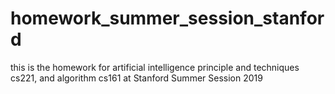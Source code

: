 # homework_summer_session_stanford
this is the homework for artificial intelligence principle and techniques cs221, and algorithm cs161 at Stanford Summer Session 2019
